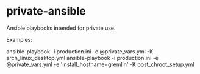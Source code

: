 # private-ansible
Ansible playbooks intended for private use.

Examples:

ansible-playbook -i production.ini -e @private_vars.yml -K arch_linux_desktop.yml
ansible-playbook -i production.ini -e @private_vars.yml -e 'install_hostname=gremlin' -K post_chroot_setup.yml

